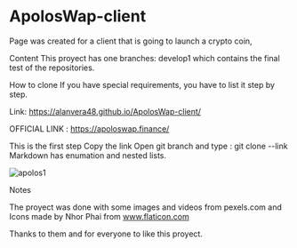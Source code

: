 # ApolosWap-client

Page was created for a client that is going to launch a crypto coin,

Content This proyect has one branches: develop1 which contains the final test of the repositories.

How to clone If you have special requirements, you have to list it step by step.

Link:  https://alanvera48.github.io/ApolosWap-client/

OFFICIAL LINK : https://apoloswap.finance/

This is the first step Copy the link Open git branch and type : git clone --link Markdown has enumation and nested lists.

![apolos1](https://user-images.githubusercontent.com/70673103/117066907-b815b380-acff-11eb-95ab-71099c4be0b1.png)

Notes

The proyect was done with some images and videos from pexels.com and Icons made by Nhor Phai from www.flaticon.com

Thanks to them and for everyone to like this proyect.
